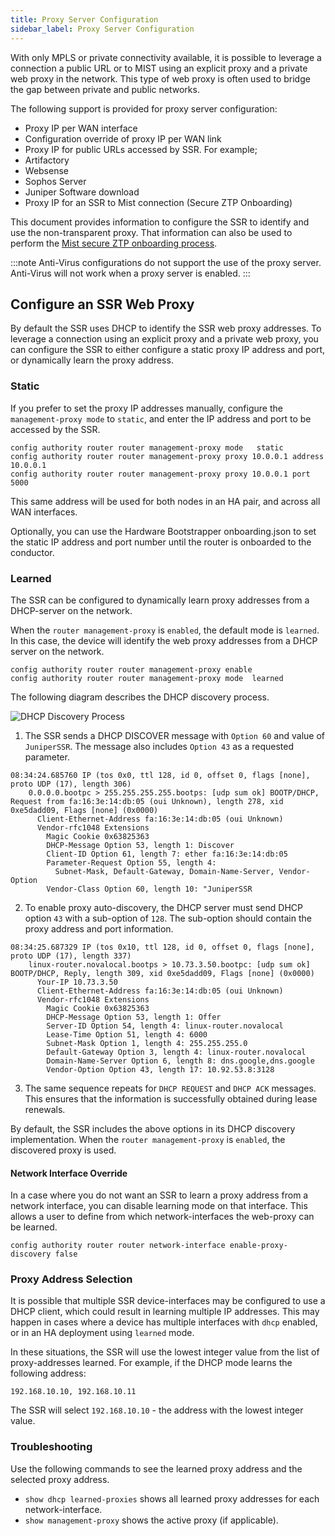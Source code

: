 ```yaml
---
title: Proxy Server Configuration
sidebar_label: Proxy Server Configuration
---
```


With only MPLS or private connectivity available, it is possible to leverage a connection a public URL or to MIST using an explicit proxy and a private web proxy in the network. This type of web proxy is often used to bridge the gap between private and public networks.

The following support is provided for proxy server configuration:

- Proxy IP per WAN interface
 - Configuration override of proxy IP per WAN link
- Proxy IP for public URLs accessed by SSR. For example;
 - Artifactory
 - Websense
 - Sophos Server
 - Juniper Software download
- Proxy IP for an SSR to Mist connection (Secure ZTP Onboarding) 

This document provides information to configure the SSR to identify and use the non-transparent proxy. That information can also be used to perform the [Mist secure ZTP onboarding process](sec-ztp-web-proxy.md).

:::note 
Anti-Virus configurations do not support the use of the proxy server. Anti-Virus will not work when a proxy server is enabled.
:::

## Configure an SSR Web Proxy

By default the SSR uses DHCP to identify the SSR web proxy addresses. To leverage a connection using an explicit proxy and a private web proxy, you can configure the SSR to either configure a static proxy IP address and port, or dynamically learn the proxy address. 

### Static 

If you prefer to set the proxy IP addresses manually, configure the `management-proxy mode` to `static`, and enter the IP address and port to be accessed by the SSR.

```
config authority router router management-proxy mode   static
config authority router router management-proxy proxy 10.0.0.1 address  10.0.0.1
config authority router router management-proxy proxy 10.0.0.1 port     5000
```

This same address will be used for both nodes in an HA pair, and across all WAN interfaces.

Optionally, you can use the Hardware Bootstrapper onboarding.json to set the static IP address and port number until the router is onboarded to the conductor. 

### Learned 

The SSR can be configured to dynamically learn proxy addresses from a DHCP-server on the network.

When the `router management-proxy` is `enabled`, the default mode is `learned`. In this case, the device will identify the web proxy addresses from a DHCP server on the network. 
 
```
config authority router router management-proxy enable
config authority router router management-proxy mode  learned
```

The following diagram describes the DHCP discovery process.

![DHCP Discovery Process](/img/sec-dhcp-discover-process.png)

1. The SSR sends a DHCP DISCOVER message with `Option 60` and value of `JuniperSSR`. The message also includes `Option 43` as a requested parameter.

```
08:34:24.685760 IP (tos 0x0, ttl 128, id 0, offset 0, flags [none], proto UDP (17), length 306)
    0.0.0.0.bootpc > 255.255.255.255.bootps: [udp sum ok] BOOTP/DHCP, Request from fa:16:3e:14:db:05 (oui Unknown), length 278, xid 0xe5dadd09, Flags [none] (0x0000)
	  Client-Ethernet-Address fa:16:3e:14:db:05 (oui Unknown)
	  Vendor-rfc1048 Extensions
	    Magic Cookie 0x63825363
	    DHCP-Message Option 53, length 1: Discover
	    Client-ID Option 61, length 7: ether fa:16:3e:14:db:05
	    Parameter-Request Option 55, length 4:
	      Subnet-Mask, Default-Gateway, Domain-Name-Server, Vendor-Option
	    Vendor-Class Option 60, length 10: "JuniperSSR
```

2. To enable proxy auto-discovery, the DHCP server must send DHCP option `43` with a sub-option of `128`. The sub-option should contain the proxy address and port information.

```
08:34:25.687329 IP (tos 0x10, ttl 128, id 0, offset 0, flags [none], proto UDP (17), length 337)
    linux-router.novalocal.bootps > 10.73.3.50.bootpc: [udp sum ok] BOOTP/DHCP, Reply, length 309, xid 0xe5dadd09, Flags [none] (0x0000)
	  Your-IP 10.73.3.50
	  Client-Ethernet-Address fa:16:3e:14:db:05 (oui Unknown)
	  Vendor-rfc1048 Extensions
	    Magic Cookie 0x63825363
	    DHCP-Message Option 53, length 1: Offer
	    Server-ID Option 54, length 4: linux-router.novalocal
	    Lease-Time Option 51, length 4: 6000
	    Subnet-Mask Option 1, length 4: 255.255.255.0
	    Default-Gateway Option 3, length 4: linux-router.novalocal
	    Domain-Name-Server Option 6, length 8: dns.google,dns.google
	    Vendor-Option Option 43, length 17: 10.92.53.8:3128
```

3. The same sequence repeats for `DHCP REQUEST` and `DHCP ACK` messages. This ensures that the information is successfully obtained during lease renewals.

By default, the SSR includes the above options in its DHCP discovery implementation. When the `router management-proxy` is `enabled`, the discovered proxy is used. 

#### Network Interface Override 

In a case where you do not want an SSR to learn a proxy address from a network interface, you can disable learning mode on that interface. This allows a user to define from which network-interfaces the web-proxy can be learned.

```
config authority router router network-interface enable-proxy-discovery false
```

### Proxy Address Selection 

It is possible that multiple SSR device-interfaces may be configured to use a DHCP client, which could result in learning multiple IP addresses. This may happen in cases where a device has multiple interfaces with `dhcp` enabled, or in an HA deployment using `learned` mode.  

In these situations, the SSR will use the lowest integer value from the list of proxy-addresses learned. For example, if the DHCP mode learns the following address: 

`192.168.10.10, 192.168.10.11` 

The SSR will select `192.168.10.10` - the address with the lowest integer value. 

### Troubleshooting 

Use the following commands to see the learned proxy address and the selected proxy address. 

- `show dhcp learned-proxies` shows all learned proxy addresses for each network-interface.
- `show management-proxy` shows the active proxy (if applicable). 
 